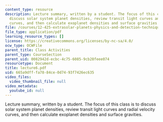 ```yaml
---
content_type: resource
description: Lecture summary, written by a student. The focus of this class is to
  discuss solar system planet densities, review transit light curves and radial velocity
  curves, and then calculate exoplanet densities and surface gravities.
file: /courses/12-425-extrasolar-planets-physics-and-detection-techniques-fall-2007/665a9dfffa7884ce0d7493f7426ec635_lecture6.pdf
file_type: application/pdf
learning_resource_types: []
license: https://creativecommons.org/licenses/by-nc-sa/4.0/
ocw_type: OCWFile
parent_title: Class Activities
parent_type: CourseSection
parent_uid: 0082942d-ecbc-4c75-6085-9cb28feee074
resourcetype: Document
title: lecture6.pdf
uid: 665a9dff-fa78-84ce-0d74-93f7426ec635
video_files:
  video_thumbnail_file: null
video_metadata:
  youtube_id: null
---
```

Lecture summary, written by a student. The focus of this class is to discuss solar system planet densities, review transit light curves and radial velocity curves, and then calculate exoplanet densities and surface gravities.